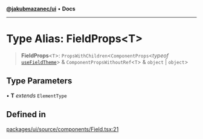 [**@jakubmazanec/ui**](../README.md) • **Docs**

---

# Type Alias: FieldProps\<T\>

> **FieldProps**\<`T`\>: `PropsWithChildren`\<`ComponentProps`\<_typeof_
> [`useFieldTheme`](../functions/useFieldTheme.md)\> & `ComponentPropsWithoutRef`\<`T`\> & `object`
> \| `object`\>

## Type Parameters

• **T** _extends_ `ElementType`

## Defined in

[packages/ui/source/components/Field.tsx:21](https://github.com/jakubmazanec/tools/blob/4809b04453aafb35a917917e0b4964a9ec0cd132/packages/ui/source/components/Field.tsx#L21)
